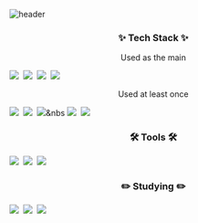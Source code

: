![header](https://capsule-render.vercel.app/api?type=slice&color=auto&height=250&section=header&text=SeongeunKim&fontsize=90&fontColor=black)

<h3 align="center">✨ Tech Stack ✨</h3>

<p align="center"> Used as the main </p>
<img src="https://img.shields.io/badge/JAVA-FF7800?style=flat-square&logo=coffeescript&logoColor=white"/></a>&nbsp
<img src="https://img.shields.io/badge/SPRING-6DB33F?style=flat-square&logo=spring&logoColor=white"/></a>&nbsp
<img src="https://img.shields.io/badge/SPRINGBOOT-6DB33F?style=flat-square&logo=springboot&logoColor=white"/></a>&nbsp
<img src="https://img.shields.io/badge/MYSQL-4479A1?style=flat-square&logo=mysql&logoColor=white"/></a>&nbsp

<p align="center"> Used at least once </p>
<img src="https://img.shields.io/badge/C-A8B9CC?style=flat-square&logo=git&c=white"/></a>&nbsp
<img src="https://img.shields.io/badge/HTML5-E34F26?style=flat-square&logo=html5&c=white"/></a>&nbsp
<img src="https://img.shields.io/badge/DART-0175C2?style=flat-square&logo=dart&c=white"/></a>&nbs
<img src="https://img.shields.io/badge/AWS-232F3E?style=flat-square&logo=aws&c=white"/></a>&nbsp
<img src="https://img.shields.io/badge/CSS-1572B6?style=flat-square&logo=css&c=white"/></a>&nbsp


<h3 align="center">🛠 Tools 🛠</h3>
<img src="https://img.shields.io/badge/GIT-F05032?style=flat-square&logo=git&logoColor=white"/></a>&nbsp
<img src="https://img.shields.io/badge/GITHUB-181717?style=flat-square&logo=github&logoColor=white"/></a>&nbsp
<img src="https://img.shields.io/badge/NOTION-000000?style=flat-square&logo=notion&logoColor=white"/></a>&nbsp

<h3 align="center">✏️ Studying ✏️</h3>
<img src="https://img.shields.io/badge/LINUX-FCC624?style=flat-square&logo=linux&logoColor=white"/></a>&nbsp
<img src="https://img.shields.io/badge/PYTHON-3776AB?style=flat-square&logo=python&logoColor=white"/></a>&nbsp
<img src="https://img.shields.io/badge/FLASK-000000?style=flat-square&logo=flask&logoColor=white"/></a>&nbsp


